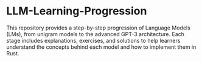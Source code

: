 # LLM-Learning-Progression
This repository provides a step-by-step progression of Language Models (LMs), from unigram models to the advanced GPT-3 architecture. Each stage includes explanations, exercises, and solutions to help learners understand the concepts behind each model and how to implement them in Rust.
